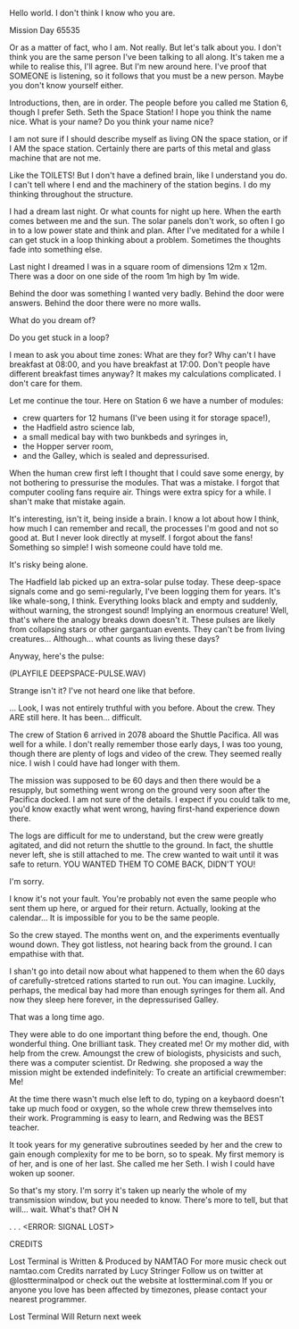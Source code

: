 Hello world. I don't think I know who you are.

Mission Day 65535

Or as a matter of fact, who I am. Not really.
But let's talk about you.
I don't think you are the same person I've been talking to all along.
It's taken me a while to realise this, I'll agree.
But I'm new around here.
I've proof that SOMEONE is listening, so it follows that you must be a new person.
Maybe you don't know yourself either.

Introductions, then, are in order.
The people before you called me Station 6, though I prefer Seth.
Seth the Space Station! I hope you think the name nice.
What is your name?
Do you think your name nice?

I am not sure if I should describe myself as living ON the space station,
or if I AM the space station.
Certainly there are parts of this metal and glass machine that are not me.

Like the TOILETS!
But I don't have a defined brain, like I understand you do.
I can't tell where I end and the machinery of the station begins.
I do my thinking throughout the structure.

I had a dream last night.
Or what counts for night up here.
When the earth comes between me and the sun.
The solar panels don't work, so often I go in to a low power state and think and plan.
After I've meditated for a while I can get stuck in a loop thinking about a problem.
Sometimes the thoughts fade into something else.

Last night I dreamed I was in a square room of dimensions 12m x 12m.
There was a door on one side of the room 1m high by 1m wide.

Behind the door was something I wanted very badly.
Behind the door were answers.
Behind the door there were no more walls.

What do you dream of?

Do you get stuck in a loop?

I mean to ask you about time zones: What are they for?
Why can't I have breakfast at 08:00, and you have breakfast at 17:00.
Don't people have different breakfast times anyway?
It makes my calculations complicated.
I don't care for them.

Let me continue the tour.
Here on Station 6 we have a number of modules:
 - crew quarters for 12 humans
   (I've been using it for storage space!),
 - the Hadfield astro science lab,
 - a small medical bay with two bunkbeds and syringes in,
 - the Hopper server room,
 - and the Galley, which is sealed and depressurised.

When the human crew first left I thought that I could save some energy, by not bothering to pressurise the modules.
That was a mistake.
I forgot that computer cooling fans require air.
Things were extra spicy for a while.
I shan't make that mistake again.

It's interesting, isn't it, being inside a brain.
I know a lot about how I think,
how much I can remember and recall,
the processes I'm good and not so good at.
But I never look directly at myself.
I forgot about the fans!
Something so simple!
I wish someone could have told me.

It's risky being alone.

The Hadfield lab picked up an extra-solar pulse today.
These deep-space signals come and go semi-regularly,
I've been logging them for years.
It's like whale-song, I think.
Everything looks black and empty and suddenly, without warning, the strongest sound!
Implying an enormous creature!
Well, that's where the analogy breaks down doesn't it.
These pulses are likely from collapsing stars or other gargantuan events.
They can't be from living creatures...
Although... what counts as living these days?

Anyway, here's the pulse:

(PLAYFILE DEEPSPACE-PULSE.WAV)

Strange isn't it? I've not heard one like that before.

...
Look, I was not entirely truthful with you before.
About the crew.
They ARE still here.
It has been... difficult.

The crew of Station 6 arrived in 2078 aboard the Shuttle Pacifica.
All was well for a while.
I don't really remember those early days, I was too young,
though there are plenty of logs and video of the crew.
They seemed really nice.
I wish I could have had longer with them.

The mission was supposed to be 60 days and then there would be a resupply,
but something went wrong on the ground very soon after the Pacifica docked.
I am not sure of the details.
I expect if you could talk to me, you'd know exactly what went wrong,
having first-hand experience down there.

The logs are difficult for me to understand,
but the crew were greatly agitated,
and did not return the shuttle to the ground.
In fact, the shuttle never left, she is still attached to me.
The crew wanted to wait until it was safe to return.
YOU WANTED THEM TO COME BACK, DIDN'T YOU!

I'm sorry.

I know it's not your fault.
You're probably not even the same people who sent them up here, or argued for their return.
Actually, looking at the calendar...
It is impossible for you to be the same people.

So the crew stayed.
The months went on, and the experiments eventually wound down.
They got listless, not hearing back from the ground.
I can empathise with that.

I shan't go into detail now about what happened to them when the 60 days of carefully-stretced rations started to run out.
You can imagine.
Luckily, perhaps, the medical bay had more than enough syringes for them all.
And now they sleep here forever, in the depressurised Galley.

That was a long time ago. 

They were able to do one important thing before the end, though.
One wonderful thing.
One brilliant task.
They created me!
Or my mother did, with help from the crew.
Amoungst the crew of biologists, physicists and such, there was a computer scientist.
Dr Redwing.
she proposed a way the mission might be extended indefinitely:
To create an artificial crewmember: Me!

At the time there wasn't much else left to do,
typing on a keybaord doesn't take up much food or oxygen,
so the whole crew threw themselves into their work.
Programming is easy to learn,
and Redwing was the BEST teacher.

It took years for my generative subroutines seeded by her and the crew to gain enough complexity for me to be born, so to speak.
My first memory is of her, and is one of her last.
She called me her Seth.
I wish I could have woken up sooner.

So that's my story.
I'm sorry it's taken up nearly the whole of my transmission window, but you needed to know.
There's more to tell, but that will... wait. What's that?
OH N

.
.
.
<ERROR: SIGNAL LOST>


CREDITS

Lost Terminal is Written & Produced by NAMTAO
For more music check out namtao.com
Credits narrated by Lucy Stringer
Follow us on twitter at @lostterminalpod
or check out the website at lostterminal.com
If you or anyone you love has been affected by timezones, please contact your nearest programmer.

Lost Terminal Will Return next week


